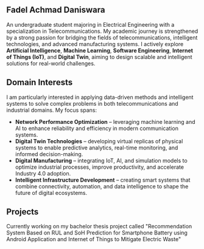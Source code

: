 ## Fadel Achmad Daniswara
An undergraduate student majoring in Electrical Engineering with a specialization in Telecommunications. My academic journey is strengthened by a strong passion for bridging the fields of telecommunications, intelligent technologies, and advanced manufacturing systems. I actively explore **Artificial Intelligence**, **Machine Learning**, **Software Engineering**, **Internet of Things (IoT)**, and **Digital Twin**, aiming to design scalable and intelligent solutions for real-world challenges.

## Domain Interests
I am particularly interested in applying data-driven methods and intelligent systems to solve complex problems in both telecommunications and industrial domains. My focus spans:
- **Network Performance Optimization** – leveraging machine learning and AI to enhance reliability and efficiency in modern communication systems.
- **Digital Twin Technologies** – developing virtual replicas of physical systems to enable predictive analytics, real-time monitoring, and informed decision-making.
- **Digital Manufacturing** – integrating IoT, AI, and simulation models to optimize industrial processes, improve productivity, and accelerate Industry 4.0 adoption.
- **Intelligent Infrastructure Development** – creating smart systems that combine connectivity, automation, and data intelligence to shape the future of digital ecosystems.

## Projects
Currently working on my bachelor thesis project called "Recommendation System Based on RUL and SoH Prediction for Smartphone Battery using Android Application and Internet of Things to Mitigate Electric Waste"
